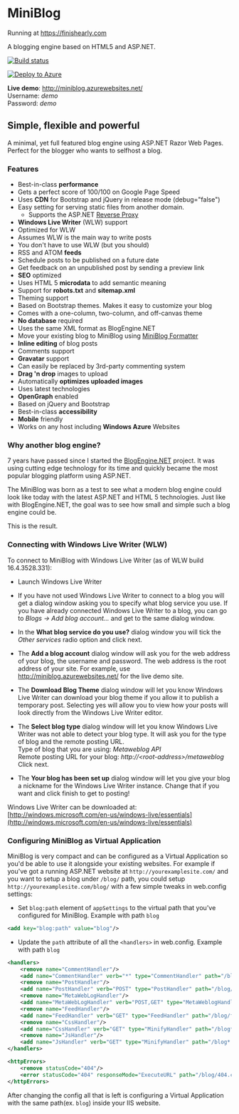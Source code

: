 # MiniBlog

Running at https://finishearly.com

A blogging engine based on HTML5 and ASP.NET.

[![Build status](https://ci.appveyor.com/api/projects/status/n78wm50a4a3odecb)](https://ci.appveyor.com/project/madskristensen/miniblog)

[![Deploy to Azure](http://azuredeploy.net/deploybutton.png)](https://azuredeploy.net/)

__Live demo__: http://miniblog.azurewebsites.net/  
Username: _demo_  
Password: _demo_  

## Simple, flexible and powerful

A minimal, yet full featured blog engine using ASP.NET Razor Web Pages. 
Perfect for the blogger who wants to selfhost a blog. 

### Features

* Best-in-class __performance__
 * Gets a perfect score of 100/100 on Google Page Speed
 * Uses __CDN__ for Bootstrap and jQuery in release mode (debug="false")
 * Easy setting for serving static files from another domain. 
     * Supports the ASP.NET [Reverse Proxy](https://github.com/madskristensen/ReverseProxyCDN)
* __Windows Live Writer__ (WLW) support
 * Optimized for WLW
 * Assumes WLW is the main way to write posts
 * You don't have to use WLW (but you should)
* RSS and ATOM __feeds__
* Schedule posts to be published on a future date
* Get feedback on an unpublished post by sending a preview link 
* __SEO__ optimized
 * Uses HTML 5 __microdata__ to add semantic meaning
 * Support for __robots.txt__ and __sitemap.xml__
* Theming support
 * Based on Bootstrap themes. Makes it easy to customize your blog
 * Comes with a one-column, two-column, and off-canvas theme
* __No database__ required
 * Uses the same XML format as BlogEngine.NET
 * Move your existing blog to MiniBlog using [MiniBlog Formatter](https://github.com/madskristensen/MiniBlogFormatter)
* __Inline editing__ of blog posts
* Comments support
 * __Gravatar__ support 
 * Can easily be replaced by 3rd-party commenting system
* __Drag 'n drop__ images to upload
 * Automatically __optimizes uploaded images__
* Uses latest technologies
 * __OpenGraph__ enabled
 * Based on jQuery and Bootstrap
* Best-in-class __accessibility__
* __Mobile__ friendly
* Works on any host including __Windows Azure__ Websites

### Why another blog engine?
7 years have passed since I started the [BlogEngine.NET](http://dotnetblogengine.net) project. 
It was using cutting edge technology for its time and quickly became the 
most popular blogging platform using ASP.NET.

The MiniBlog was born as a test to see what a modern blog engine could
look like today with the latest ASP.NET and HTML 5 technologies. Just like
with BlogEngine.NET, the goal was to see how small and simple such a 
blog engine could be. 

This is the result.

### Connecting with Windows Live Writer (WLW)

To connect to MiniBlog with Windows Live Writer (as of WLW build 16.4.3528.331):

- Launch Windows Live Writer

- If you have not used Windows Live Writer to connect to a blog you will get a dialog window asking you to specify what blog service you use. If you have already connected Windows Live Writer to a blog, you can go to _Blogs -> Add blog account..._ and get to the same dialog window.

- In the __What blog service do you use?__ dialog window you will tick the _Other services_ radio option and click next.

- The __Add a blog account__ dialog window will ask you for the web address of your blog, the username and password. The web address is the root address of your site. For example, use http://miniblog.azurewebsites.net/ for the live demo site.

- The __Download Blog Theme__ dialog window will let you know Windows Live Writer can download your blog theme if you allow it to publish a temporary post. Selecting yes will allow you to view how your posts will look directly from the Windows Live Writer editor. 

- The __Select blog type__ dialog window will let you know Windows Live Writer was not able to detect your blog type. It will ask you for the type of blog and the remote posting URL.  
Type of blog that you are using: _Metaweblog API_  
Remote posting URL for your blog: _http://&lt;root-address&gt;/metaweblog_  
Click next.

- The __Your blog has been set up__ dialog window will let you give your blog a nickname for the Windows Live Writer instance. Change that if you want and click finish to get to posting!

Windows Live Writer can be downloaded at:  
[http://windows.microsoft.com/en-us/windows-live/essentials](http://windows.microsoft.com/en-us/windows-live/essentials)  

### Configuring MiniBlog as Virtual Application

MiniBlog is very compact and can be configured as a Virtual Application so you'd be able to use it alongside your existing websites. 
For example if you've got a running ASP.NET website at `http://yourexamplesite.com/` and you want to setup a blog under `/blog/` path, you could setup `http://yourexamplesite.com/blog/` with a few simple tweaks in web.config settings:

- Set `blog:path` element of `appSettings` to the virtual path that you've configured for MiniBlog. Example with path `blog`

```xml
<add key="blog:path" value="blog"/>
```

- Update the `path` attribute of all the `<handlers>` in web.config. Example with path `blog`

```xml
<handlers>
    <remove name="CommentHandler"/>
    <add name="CommentHandler" verb="*" type="CommentHandler" path="/blog/comment.ashx"/>
    <remove name="PostHandler"/>
    <add name="PostHandler" verb="POST" type="PostHandler" path="/blog/post.ashx"/>
    <remove name="MetaWebLogHandler"/>
    <add name="MetaWebLogHandler" verb="POST,GET" type="MetaWeblogHandler" path="/blog/metaweblog"/>
    <remove name="FeedHandler"/>
    <add name="FeedHandler" verb="GET" type="FeedHandler" path="/blog/feed/*"/>
    <remove name="CssHandler"/>
    <add name="CssHandler" verb="GET" type="MinifyHandler" path="/blog*.css"/>
    <remove name="JsHandler"/>
    <add name="JsHandler" verb="GET" type="MinifyHandler" path="/blog*.js"/>
</handlers>

<httpErrors>
    <remove statusCode="404"/>
    <error statusCode="404" responseMode="ExecuteURL" path="/blog/404.cshtml"/>
</httpErrors>
```

After changing the config all that is left is configuring a Virtual Application with the same path(ex. `blog`) inside your IIS website.
